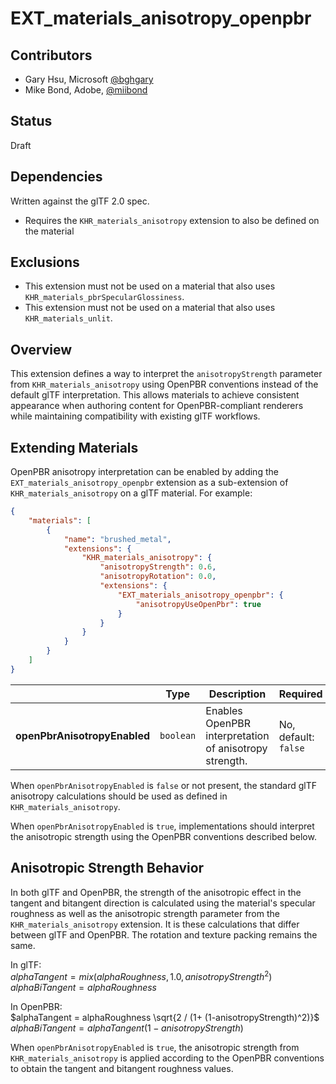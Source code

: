 # EXT\_materials\_anisotropy\_openpbr

## Contributors

* Gary Hsu, Microsoft [@bghgary](https://twitter.com/bghgary)
* Mike Bond, Adobe, [@miibond](https://github.com/MiiBond)

## Status

Draft

## Dependencies

Written against the glTF 2.0 spec.
* Requires the `KHR_materials_anisotropy` extension to also be defined on the material

## Exclusions

* This extension must not be used on a material that also uses `KHR_materials_pbrSpecularGlossiness`.
* This extension must not be used on a material that also uses `KHR_materials_unlit`.

## Overview

This extension defines a way to interpret the `anisotropyStrength` parameter from `KHR_materials_anisotropy` using OpenPBR conventions instead of the default glTF interpretation. This allows materials to achieve consistent appearance when authoring content for OpenPBR-compliant renderers while maintaining compatibility with existing glTF workflows.

## Extending Materials

OpenPBR anisotropy interpretation can be enabled by adding the `EXT_materials_anisotropy_openpbr` extension as a sub-extension of `KHR_materials_anisotropy` on a glTF material. For example:

```json
{
    "materials": [
        {
            "name": "brushed_metal",
            "extensions": {
                "KHR_materials_anisotropy": {
                    "anisotropyStrength": 0.6,
                    "anisotropyRotation": 0.0,
                    "extensions": {
                        "EXT_materials_anisotropy_openpbr": {
                            "anisotropyUseOpenPbr": true
                        }
                    }
                }
            }
        }
    ]
}
```

|                                  | Type                                                                            | Description                            | Required             |
|----------------------------------|---------------------------------------------------------------------------------|----------------------------------------|----------------------|
|**openPbrAnisotropyEnabled**    | `boolean`                                                                                       | Enables OpenPBR interpretation of anisotropy strength.  | No, default: `false`   |

When `openPbrAnisotropyEnabled` is `false` or not present, the standard glTF anisotropy calculations should be used as defined in `KHR_materials_anisotropy`.

When `openPbrAnisotropyEnabled` is `true`, implementations should interpret the anisotropic strength using the OpenPBR conventions described below.

## Anisotropic Strength Behavior

In both glTF and OpenPBR, the strength of the anisotropic effect in the tangent and bitangent direction is calculated using the material's specular roughness as well as the anisotropic strength parameter from the `KHR_materials_anisotropy` extension. It is these calculations that differ between glTF and OpenPBR. The rotation and texture packing remains the same.

In glTF: \
$alphaTangent = mix( alphaRoughness, 1.0, anisotropyStrength^2 )$ \
$alphaBiTangent = alphaRoughness$

In OpenPBR: \
$alphaTangent = alphaRoughness \sqrt{2 / (1+ (1-anisotropyStrength)^2)}$ \
$alphaBiTangent = alphaTangent(1 - anisotropyStrength)$


When `openPbrAnisotropyEnabled` is `true`, the anisotropic strength  from `KHR_materials_anisotropy` is applied according to the OpenPBR conventions to obtain the tangent and bitangent roughness values.
